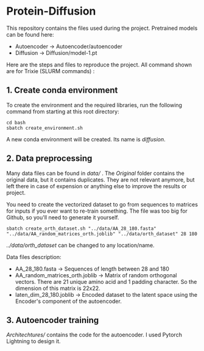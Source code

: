 # Protein-Diffusion

This repository contains the files used during the project. Pretrained models can be found here:

* Autoencoder &rarr; Autoencoder/autoencoder
* Diffusion &rarr; Diffusion/model-1.pt

Here are the steps and files to reproduce the project. All command shown are for Trixie (SLURM commands) :

## 1. Create conda environment

To create the environment and the required libraries, run the following command from starting at this root directory:

```
cd bash
sbatch create_environment.sh
```

A new conda environment will be created. Its name is *diffusion*.

## 2. Data preprocessing

Many data files can be found in *data/* . The *Original* folder contains the original data, but it contains duplicates. They are not relevant anymore, but left there in case of expension or anything else to improve the results or project.

You need to create the vectorized dataset to go from sequences to matrices for inputs if you ever want to re-train something. The file was too big for Github, so you'll need to generate it yourself. 

```
sbatch create_orth_dataset.sh "../data/AA_28_180.fasta" "../data/AA_random_matrices_orth.joblib" "../data/orth_dataset" 28 180
```

*../data/orth_dataset*  can be changed to any location/name.

Data files description:

* AA_28_180.fasta &rarr; Sequences of length between 28 and 180
* AA_random_matrices_orth.joblib &rarr; Matrix of random orthogonal vectors. There are 21 unique amino acid and 1 padding character. So the dimension of this matrix is 22x22.
* laten_dim_28_180.joblib &rarr; Encoded dataset to the latent space using the Encoder's component of the autoencoder. 

## 3. Autoencoder training

*Architechtures/* contains the code for the autoencoder. I used Pytorch Lightning to design it.   


